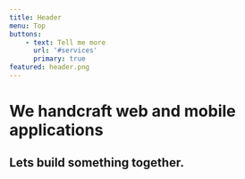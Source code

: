 ```yaml
---
title: Header
menu: Top
buttons:
    - text: Tell me more
      url: '#services'
      primary: true
featured: header.png
---
```


# We handcraft web and mobile applications
## Lets build something together.